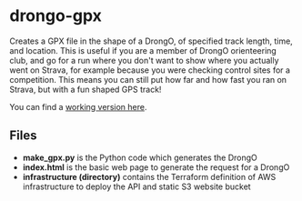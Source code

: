 # drongo-gpx

Creates a GPX file in the shape of a DrongO, of specified track length, time, and location. This is useful if you are a member of DrongO orienteering club, and go for a run where you don't want to show where you actually went on Strava, for example because you were checking control sites for a competition. This means you can still put how far and how fast you ran on Strava, but with a fun shaped GPS track!

You can find a [working version here](http://drongo-gpx.s3-website-eu-west-1.amazonaws.com/).

## Files
* **make_gpx.py** is the Python code which generates the DrongO
* **index.html** is the basic web page to generate the request for a DrongO
* **infrastructure (directory)** contains the Terraform definition of AWS infrastructure to deploy the API and static S3 website bucket
